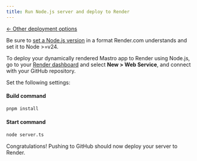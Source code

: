 ```yaml
---
title: Run Node.js server and deploy to Render
---
```


[← Other deployment options](/guide/deploy/#deploy-server-to-production)

Be sure to [set a Node.js version](https://render.com/docs/node-version) in a format Render.com understands and set it to Node >=v24.

To deploy your dynamically rendered Mastro app to Render using Node.js,
go to your [Render dashboard](https://dashboard.render.com/) and select **New > Web Service**, and connect with your GitHub repository.

Set the following settings:

#### Build command

```sh
pnpm install
```

#### Start command

```sh
node server.ts
```

Congratulations! Pushing to GitHub should now deploy your server to Render.
